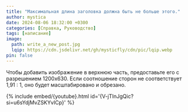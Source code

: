 ```yaml
---
title: "Максимальная длина заголовка должна быть не больше этого."
author: mystica
date: 2024-08-06 18:32:00 +0300
categories: [Справка, Руководство]
tags: [написание]
image:
  path: write_a_new_post.jpg
  lqip: https://cdn.jsdelivr.net/gh/mysticfly/cdn/pic/lqip.webp
pin: false
---
```


Чтобы добавить изображение в верхнюю часть, предоставьте его с разрешением 1200x630. Если соотношение сторон не соответствует 1,91 : 1, оно будет масштабировано и обрезано.


{% include embed/{youtube}.html id='{V-jTInJgQic?si=u6sYdjMvZSKYvICp}' %}

